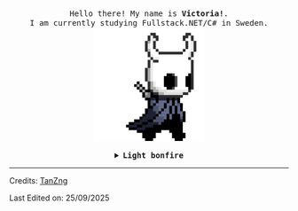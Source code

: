   <p align="center">
  <br>
  <samp>
    Hello there! My name is <b> Victoria!</a></b>.
    <br>I am currently studying Fullstack.NET/C# in Sweden.<br>
</samp>
  <img src="https://raw.githubusercontent.com/TanZng/TanZng/master/assets/hollor_knight3.gif" width="200">
</p>
<details align="center">
<summary> <b> <samp> Light bonfire </samp></b></summary>
<samp>
 <b><h2 style="color: #fc6203">B O N F I R E &nbsp; L I T !</h2> </b>
<img src="https://raw.githubusercontent.com/TanZng/TanZng/master/assets/bonefire.gif" width="200">

  <a rel="nofollow noopener noreferrer" target="_blank" href="https://www.linkedin.com/in/victoria-linden/">
  <img src="https://raw.githubusercontent.com/TanZng/TanZng/master/assets/linkedin.png" width="30px" alt="LinkedIn"></a>
  &nbsp; 
  &nbsp;
  
  &nbsp; 
  &nbsp;
  
  &nbsp;
  &nbsp;
  
</p> 
</samp>
</details>
<hr>
<p>Credits: <a href="https://github.com/TanZng">TanZng</a></p>
<p>Last Edited on: 25/09/2025</p> 
